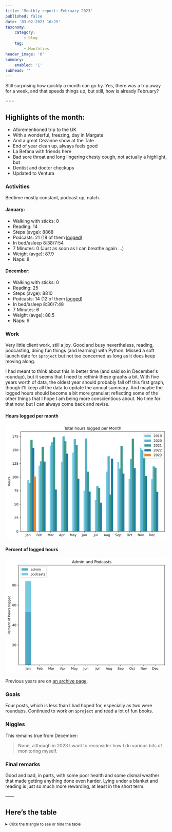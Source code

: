 ```yaml
---
title: 'Monthly report: February 2023'
published: false
date: '03-02-2023 16:25'
taxonomy:
    category:
        - blog
    tag:
        - Monthlies
header_image: '0'
summary:
    enabled: '1'
subhead: ''
---
```


Still surprising how quickly a month can go by. Yes, there was a trip away for a week, and that speeds things up, but still, how is already February?

===

## Highlights of the month:

- Aforementioned trip to the UK
- With a wonderful, freezing, day in Margate
- And a great Cezanne show at the Tate
- End of year clean up, always feels good
- La Befana with friends here
- Bad sore throat and long lingering chesty cough, not actually a highlight, but
- Dentist and doctor checkups
- Updated to Ventura

### Activities

Bedtime mostly constant, podcast up, natch.

#### January: 
* Walking with sticks: 0
* Reading: 14
* Steps (avge): 8868
* Podcasts: 21 (18 of them [logged](https://www.jeremycherfas.net/stream/))
* In bed/asleep 8:38/7:54
* 7 Minutes: 0 (Just as soon as I can breathe again …)
* Weight (avge): 87.9
* Naps: 8

#### December: 
* Walking with sticks: 0
* Reading: 25
* Steps (avge): 8810
* Podcasts: 14 (12 of them [logged](https://www.jeremycherfas.net/stream/))
* In bed/asleep 8:36/7:48
* 7 Minutes: 6
* Weight (avge): 88.5
* Naps: 9

### Work

Very little client work, still a joy. Good and busy nevertheless, reading, podcasting, doing fun things (and learning) with Python. Missed a soft launch date for `$project` but not too concerned as long as it does keep moving along.

I had meant to think about this in better time (and said so in December's roundup), but it seems that I need to rethink these graphs a bit. With five years worth of data, the oldest year should probably fall off this first graph, though I'll keep all the data to update the annual summary. And maybe the logged hours should become a bit more granular; reflecting some of the other things that I hope I am being more conscientious about. No time for that now, but I can always come back and revise.

#### Hours logged per month

![Graph of total hours worked each month since January 2019](hours-logged-2019-2023-01.svg)

#### Percent of logged hours

![Percentage of hours logged for Admin and Podcasts](percents-2023.svg)

Previous years are on [an archive page](https://jeremycherfas.net/blog/working-life).

### Goals

Four posts, which is less than I had hoped for, especially as two were roundups. Continued to work on `$project` and read a lot of fun books.

### Niggles

This remains true from December:

> None, although in 2023 I want to reconsider how I do various bits of monitoring myself.

### Final remarks

Good and bad, in parts, with some poor health and some dismal weather that made getting anything done even harder. Lying under a blanket and reading is just so much more rewarding, at least in the short term.

——

## Here’s the table
<details>
<summary style="font-size: smaller;">Click the triangle to see or hide the table</summary>
<table class="worktable">
<thead>
<tr>
<th style="text-align: right;" class="bigrow">Month</th>
<th style="text-align: center;" class="bigrow">Total</th>
<th style="text-align: center;" class="smallrow">Daily</th>
<th style="text-align: center;"class="smallrow">Admin %</th>
<th style="text-align: center;"class="smallrow">ETP %</th>
<th style="text-align: center;"class="smallrow">Other %</th>
</tr>
</thead>
<tbody>
<tr>
<td style="text-align: right;">2023-01</td>
<td style="text-align: center;">101.0</td>
<td style="text-align: center;">4.8</td>
<td style="text-align: center;">53</td>
<td style="text-align: center;">31</td>
<td style="text-align: center;">16</td>
</tr>
</tbody>
</table>
</details>
